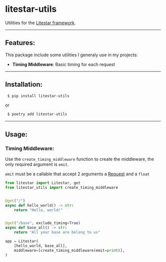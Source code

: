 # litestar-utils

Utilities for the [Litestar framework](https://github.com/litestar-org/litestar).

---
## Features: 
This package include some utilities I generaly use in my projects:
- **Timing Middleware**: Basic timing for each request 

---
## Installation: 
```sh
 $ pip install litestar-utils
```
or
```sh
 $ poetry add litestar-utils
```
---
## Usage: 

### Timing Middleware:
Use the `create_timing_middleware` function to create the middleware, the only required argument is `emit`.

`emit` must be a callable that accept 2 arguments a [Request](https://docs.litestar.dev/2/reference/connection.html#litestar.connection.Request) and a `float`


```python
from litestar import Litestar, get
from litestar_utils import create_timing_middleware


@get("/")
async def hello_world() -> str:
    return "Hello, world!"


@get("/base", exclude_timing=True)
async def base_all() -> str:
    return "All your base are belong to us"

app = Litestar(
    [hello_world, base_all],
    middleware=[create_timing_middleware(emit=print)],
)
```
